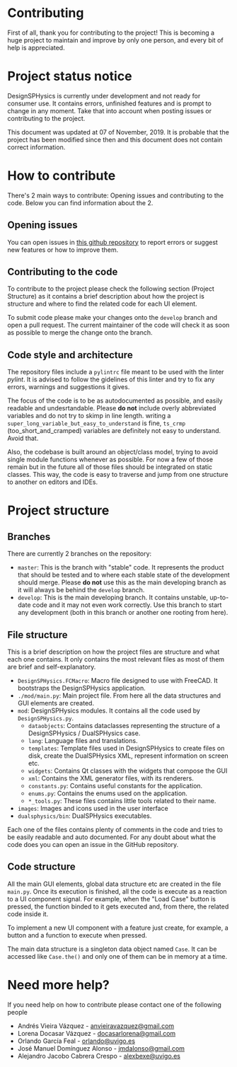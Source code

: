 # Contributing
First of all, thank you for contributing to the project! This is becoming a huge project to maintain and improve by only one person, and every bit of help is appreciated.

# Project status notice
DesignSPHysics is currently under development and not ready for consumer use. It contains errors, unfinished features and is prompt to change in any moment. Take that into account when posting issues or contributing to the project.

This document was updated at 07 of November, 2019. It is probable that the project has been modified since then and this document does not contain correct information.

# How to contribute
There's 2 main ways to contribute: Opening issues and contributing to the code. Below you can find information about the 2.

## Opening issues
You can open issues in [this github repository](https://github.com/DualSPHysics/DesignSPHysics/issues) to report errors or suggest new features or how to improve them.

## Contributing to the code
To contribute to the project please check the following section (Project Structure) as it contains a brief description about how the project is structure and where to find the related code for each UI element.

To submit code please make your changes onto the `develop` branch and open a pull request. The current maintainer of the code will check it as soon as possible to merge the change onto the branch.

## Code style and architecture
The repository files include a `pylintrc` file meant to be used with the linter *pylint*. It is advised to follow the gidelines of this linter and try to fix any errors, warnings and suggestions it gives. 

The focus of the code is to be as autodocumented as possible, and easily readable and undesrtandable. Please **do not** include overly abbreviated variables and do not try to skimp in line length. writing a `super_long_variable_but_easy_to_understand` is fine, `ts_crmp` (too_short_and_cramped) variables are definitely not easy to understand. Avoid that.

Also, the codebase is built around an object/class model, trying to avoid single module functions whenever as possible. For now a few of those remain but in the future all of those files should be integrated on static classes. This way, the code is easy to traverse and jump from one structure to another on editors and IDEs.

# Project structure
## Branches
There are currently 2 branches on the repository:
- `master`: This is the branch with "stable" code. It represents the product that should be tested and to where each stable state of the development should merge. Please **do not** use this as the main developing branch as it will always be behind the `develop` branch.
- `develop`: This is the main developing branch. It contains unstable, up-to-date code and it may not even work correctly. Use this branch to start any development (both in this branch or another one rooting from here).

## File structure
This is a brief description on how the project files are structure and what each one contains. It only contains the most relevant files as most of them are brief and self-explanatory.
- `DesignSPHysics.FCMacro`: Macro file designed to use with FreeCAD. It bootstraps the DesignSPHysics application.
- `./mod/main.py`: Main project file. From here all the data structures and GUI elements are created. 
- `mod`: DesignSPHysics modules. It contains all the code used by `DesignSPHysics.py`.
    - `dataobjects`: Contains dataclasses representing the structure of a DesignSPHysics / DualSPHysics case.
    - `lang`: Language files and translations.
    - `templates`: Template files used in DesignSPHysics to create files on disk, create the DualSPHysics XML, represent information on screen etc.
    - `widgets`: Contains Qt classes with the widgets that compose the GUI
    - `xml`: Contains the XML generator files, with its renderers.
    - `constants.py`: Contains useful constants for the application.
    - `enums.py`: Contains the enums used on the application.
    - `*_tools.py`: These files contains little tools related to their name.
- `images`: Images and icons used in the user interface
- `dualsphysics/bin`: DualSPHysics executables.
    
Each one of the files contains plenty of comments in the code and tries to be easily readable and auto documented. For any doubt about what the code does you can open an issue in the GitHub repository.
    
## Code structure
All the main GUI elements, global data structure etc are created in the file `main.py`. Once its execution is finished, all the code is execute as a reaction to a UI component signal.
For example, when the "Load Case" button is pressed, the function binded to it gets executed and, from there, the related code inside it.

To implement a new UI component with a feature just create, for example, a button and a function to execute when pressed.

The main data structure is a singleton data object named `Case`. It can be accessed like `Case.the()` and only one of them can be in memory at a time.

# Need more help?
If you need help on how to contribute please contact one of the following people
- Andrés Vieira Vázquez - anvieiravazquez@gmail.com
- Lorena Docasar Vázquez - docasarlorena@gmail.com
- Orlando García Feal - orlando@uvigo.es
- José Manuel Domínguez Alonso - jmdalonso@gmail.com
- Alejandro Jacobo Cabrera Crespo - alexbexe@uvigo.es
